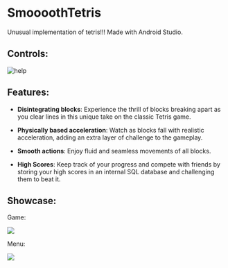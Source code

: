 # **SmoooothTetris**
Unusual implementation of tetris!!! Made with Android Studio.

## **Controls:**
![help](https://user-images.githubusercontent.com/80980628/212476376-d43410f1-26f3-4d98-8ac5-7ae084a51094.png)


## **Features:**

- **Disintegrating blocks**: Experience the thrill of blocks breaking apart as you clear lines in this unique take on the classic Tetris game.

- **Physically based acceleration**: Watch as blocks fall with realistic acceleration, adding an extra layer of challenge to the gameplay.

- **Smooth actions**: Enjoy fluid and seamless movements of all blocks.

- **High Scores**: Keep track of your progress and compete with friends by storing your high scores in an internal SQL database and challenging them to beat it.

## **Showcase:**

Game:

![](/Gifs/Tetris1.gif)

Menu:

![](/Gifs/Tetris2.gif)
